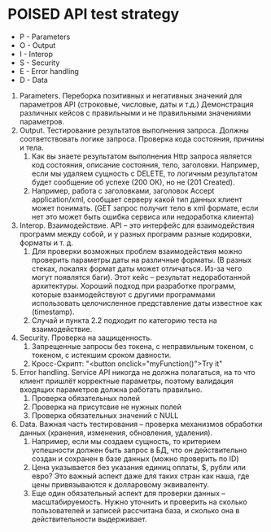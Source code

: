 # POISED API test strategy

* P - Parameters
* O - Output
* I - Interop
* S - Security
* E - Error handling
* D - Data

1. Parameters. Переборка позитивных и негативных значений для параметров API (строковые, числовые, даты и т.д.) 
   Демонстрация различных кейсов с правильными и не правильными значениями параметров.
2. Output. Тестирование результатов выполнения запроса. Должны соответствовать логике запроса. Проверка кода состояния,
   причины и тела.
    1. Как вы знаете результатом выполнения Http запроса является код состояния, описание состояния, тело, заголовки. 
       Например, если мы удаляем сущность с DELETE, то логичным результатом будет сообщение об успехе (200 ОК), но не 
       (201 Created).
    2. Например, работа с заголовками, заголовок Accept application/xml, сообщает серверу какой тип данных клиент может 
       понимать. (GET запрос получит тело в xml формате, если нет это может быть ошибка сервиса или недоработка клиента)
3. Interop. Взаимодействие. API – это интерфейс для взаимодействия программ между собой, и у разных программ разные 
   кодировки, форматы и т. д.
    1. Для проверки возможных проблем взаимодействия можно проверить параметры даты на различные форматы. (В разных 
       стеках, локалях формат даты может отличаться. Из-за чего могут появлятся баги). Этот кейс – результат 
       недоработанной архитектуры. Хороший подход при разработке программ, которые взаимодействуют с другими программами
       использовать целочисленное представление даты известное как (timestamp).
    2. Случай и пункта 2.2 подходит по категорию теста на взаимодействие.
4. Security. Проверка на защищенность.
    1. Запрещенные запросы без токена, с неправильным токеном, с токеном, с истекшим сроком давности.
    2. Кросс-Скрипт: "<button onclick=\"myFunction()\">Try it</button><script>function myFunction(){alert(\"Hello\nHow are you?\");}</script>"
5. Error handling. Service API никогда не должна полагаться, на то что клиент пришлёт корректные параметры, поэтому 
   валидация входящих параметров должна работать правильно. 
    1. Проверка обязательных полей
    2. Проверка на присутсвие не нужных полей
    3. Проверка обязательных значений с NULL
6. Data. Важная часть тестирования – проверка механизмов обработки данных (хранения, изменения, обновления, удаления).
    1. Например, если мы создаем сущность, то критерием успешности должен быть запрос в БД, что он действительно создан 
       и сохранен в базе данных (можно проверить по ID)
    2. Цена указывается без указания единиц оплаты, $,  рубли или евро? Это важный аспект даже для таких стран как наша,
       где цены привязываются к долларовому эквиваленту.
    3. Еще один обязательный аспект для проверки данных – масштабируемость. Нужно уточнить и проверить на сколько 
       пользователей и записей рассчитана база, и сколько она в действительности выдерживает.